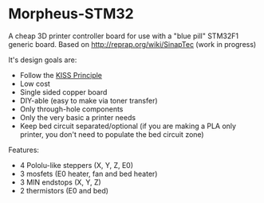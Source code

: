 # Morpheus-STM32
A cheap 3D printer controller board for use with a "blue pill" STM32F1 generic board. Based on http://reprap.org/wiki/SinapTec
(work in progress)

It's design goals are:

 - Follow the [KISS Principle](https://en.wikipedia.org/wiki/KISS_principle)
 - Low cost
 - Single sided copper board
 - DIY-able (easy to make via toner transfer)
 - Only through-hole components
 - Only the very basic a printer needs
 - Keep bed circuit separated/optional (if you are making a PLA only printer, you don't need to populate the bed circuit zone)

Features:

 - 4 Pololu-like steppers (X, Y, Z, E0)
 - 3 mosfets (E0 heater, fan and bed heater)
 - 3 MIN endstops (X, Y, Z)
 - 2 thermistors (E0 and bed)
